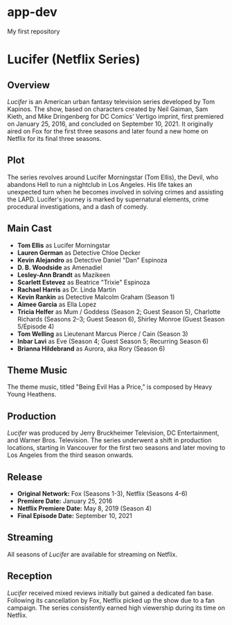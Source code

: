 # app-dev
 My first repository
# Lucifer (Netflix Series)

## Overview

*Lucifer* is an American urban fantasy television series developed by Tom Kapinos. The show, based on characters created by Neil Gaiman, Sam Kieth, and Mike Dringenberg for DC Comics' Vertigo imprint, first premiered on January 25, 2016, and concluded on September 10, 2021. It originally aired on Fox for the first three seasons and later found a new home on Netflix for its final three seasons.

## Plot

The series revolves around Lucifer Morningstar (Tom Ellis), the Devil, who abandons Hell to run a nightclub in Los Angeles. His life takes an unexpected turn when he becomes involved in solving crimes and assisting the LAPD. Lucifer's journey is marked by supernatural elements, crime procedural investigations, and a dash of comedy.

## Main Cast

- **Tom Ellis** as Lucifer Morningstar
- **Lauren German** as Detective Chloe Decker
- **Kevin Alejandro** as Detective Daniel "Dan" Espinoza
- **D. B. Woodside** as Amenadiel
- **Lesley-Ann Brandt** as Mazikeen
- **Scarlett Estevez** as Beatrice "Trixie" Espinoza
- **Rachael Harris** as Dr. Linda Martin
- **Kevin Rankin** as Detective Malcolm Graham (Season 1)
- **Aimee Garcia** as Ella Lopez
- **Tricia Helfer** as Mum / Goddess (Season 2; Guest Season 5), Charlotte Richards (Seasons 2–3; Guest Season 6), Shirley Monroe (Guest Season 5/Episode 4)
- **Tom Welling** as Lieutenant Marcus Pierce / Cain (Season 3)
- **Inbar Lavi** as Eve (Season 4; Guest Season 5; Recurring Season 6)
- **Brianna Hildebrand** as Aurora, aka Rory (Season 6)

## Theme Music

The theme music, titled "Being Evil Has a Price," is composed by Heavy Young Heathens.

## Production

*Lucifer* was produced by Jerry Bruckheimer Television, DC Entertainment, and Warner Bros. Television. The series underwent a shift in production locations, starting in Vancouver for the first two seasons and later moving to Los Angeles from the third season onwards.

## Release

- **Original Network:** Fox (Seasons 1-3), Netflix (Seasons 4-6)
- **Premiere Date:** January 25, 2016
- **Netflix Premiere Date:** May 8, 2019 (Season 4)
- **Final Episode Date:** September 10, 2021

## Streaming

All seasons of *Lucifer* are available for streaming on Netflix.

## Reception

*Lucifer* received mixed reviews initially but gained a dedicated fan base. Following its cancellation by Fox, Netflix picked up the show due to a fan campaign. The series consistently earned high viewership during its time on Netflix.




